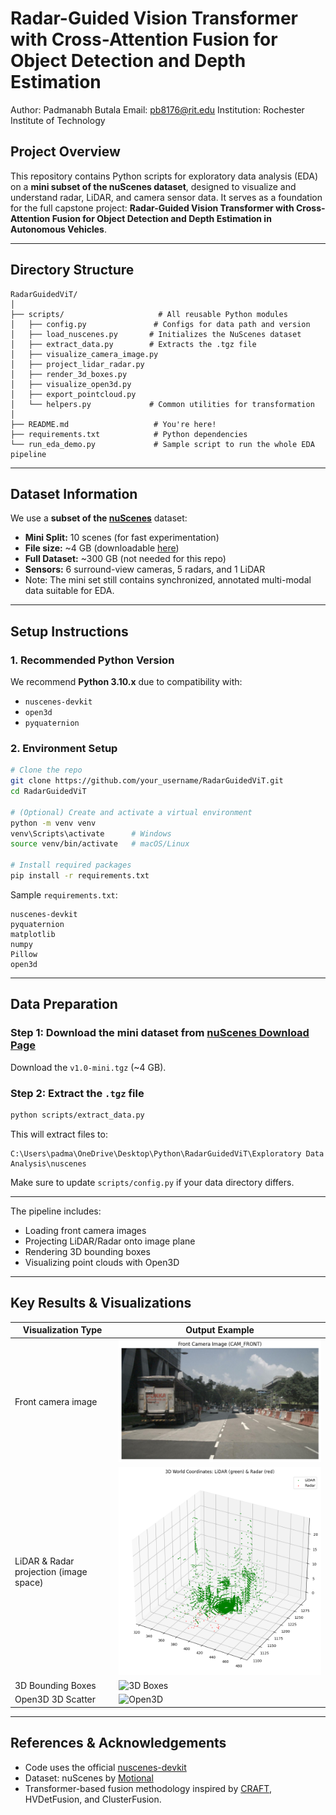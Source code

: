 # Radar-Guided Vision Transformer with Cross-Attention Fusion for Object Detection and Depth Estimation

Author: Padmanabh Butala
Email: pb8176@rit.edu
Institution: Rochester Institute of Technology



## Project Overview

This repository contains Python scripts for exploratory data analysis (EDA) on a **mini subset of the nuScenes dataset**, designed to visualize and understand radar, LiDAR, and camera sensor data. It serves as a foundation for the full capstone project: **Radar-Guided Vision Transformer with Cross-Attention Fusion for Object Detection and Depth Estimation in Autonomous Vehicles**.

---

## Directory Structure

```
RadarGuidedViT/
│
├── scripts/                     # All reusable Python modules
│   ├── config.py               # Configs for data path and version
│   ├── load_nuscenes.py       # Initializes the NuScenes dataset
│   ├── extract_data.py        # Extracts the .tgz file
│   ├── visualize_camera_image.py
│   ├── project_lidar_radar.py
│   ├── render_3d_boxes.py
│   ├── visualize_open3d.py
│   ├── export_pointcloud.py
│   └── helpers.py             # Common utilities for transformation
│
├── README.md                   # You're here!
├── requirements.txt            # Python dependencies
└── run_eda_demo.py             # Sample script to run the whole EDA pipeline
```

---

## Dataset Information

We use a **subset of the [nuScenes](https://www.nuscenes.org/nuscenes#)** dataset:

- **Mini Split:** 10 scenes (for fast experimentation)
- **File size:** ~4 GB (downloadable [here](https://www.nuscenes.org/download))
- **Full Dataset:** ~300 GB (not needed for this repo)
- **Sensors:** 6 surround-view cameras, 5 radars, and 1 LiDAR
- Note: The mini set still contains synchronized, annotated multi-modal data suitable for EDA.

---

## Setup Instructions

### 1. Recommended Python Version
We recommend **Python 3.10.x** due to compatibility with:
- `nuscenes-devkit`
- `open3d`
- `pyquaternion`

### 2. Environment Setup

```bash
# Clone the repo
git clone https://github.com/your_username/RadarGuidedViT.git
cd RadarGuidedViT

# (Optional) Create and activate a virtual environment
python -m venv venv
venv\Scripts\activate      # Windows
source venv/bin/activate   # macOS/Linux

# Install required packages
pip install -r requirements.txt
```

Sample `requirements.txt`:
```
nuscenes-devkit
pyquaternion
matplotlib
numpy
Pillow
open3d
```

---

## Data Preparation

### Step 1: Download the mini dataset from [nuScenes Download Page](https://www.nuscenes.org/download)  
Download the `v1.0-mini.tgz` (~4 GB).

### Step 2: Extract the `.tgz` file
```bash
python scripts/extract_data.py
```

This will extract files to:
```
C:\Users\padma\OneDrive\Desktop\Python\RadarGuidedViT\Exploratory Data Analysis\nuscenes
```

Make sure to update `scripts/config.py` if your data directory differs.

---


The pipeline includes:
- Loading front camera images
- Projecting LiDAR/Radar onto image plane
- Rendering 3D bounding boxes
- Visualizing point clouds with Open3D

---

##  Key Results & Visualizations

| Visualization Type                     | Output Example |
|----------------------------------------|----------------|
| Front camera image                     | ![CAM_FRONT](Img/image_camfront.png) |
| LiDAR & Radar projection (image space) | ![Lidar+Radar](Img/image_3D_Lidar_Radar.png) |
| 3D Bounding Boxes                      | ![3D Boxes](Img/3d_boxes.png) |
| Open3D 3D Scatter                      | ![Open3D](Img/open3d_scene.png) |

---

## References & Acknowledgements

- Code uses the official [nuscenes-devkit](https://github.com/nutonomy/nuscenes-devkit)
- Dataset: nuScenes by [Motional](https://www.nuscenes.org/)
- Transformer-based fusion methodology inspired by [CRAFT](https://arxiv.org/abs/2303.12250), HVDetFusion, and ClusterFusion.






